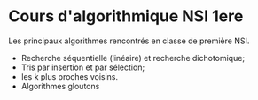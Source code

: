Cours d'algorithmique NSI 1ere
==============================

Les principaux algorithmes rencontrés en classe de première NSI.


*    Recherche séquentielle (linéaire) et recherche dichotomique;
*    Tris par insertion et par sélection;
*    les k plus proches voisins.
*	 Algorithmes gloutons
